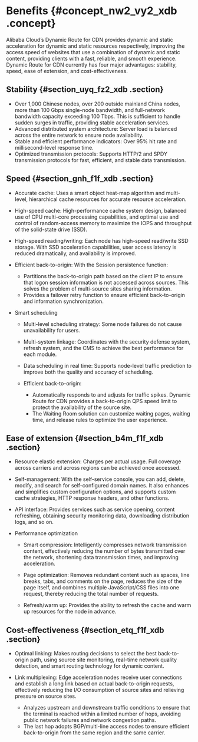 # Benefits {#concept_nw2_vy2_xdb .concept}

Alibaba Cloud’s Dynamic Route for CDN provides dynamic and static acceleration for dynamic and static resources respectively, improving the access speed of websites that use a combination of dynamic and static content, providing clients with a fast, reliable, and smooth experience. Dynamic Route for CDN currently has four major advantages: stability, speed, ease of extension, and cost-effectiveness.

## Stability {#section_uyq_fz2_xdb .section}

-   Over 1,000 Chinese nodes, over 200 outside mainland China nodes, more than 100 Gbps single-node bandwidth, and full-network bandwidth capacity exceeding 100 Tbps. This is sufficient to handle sudden surges in traffic, providing stable acceleration services.
-   Advanced distributed system architecture: Server load is balanced across the entire network to ensure node availability.
-   Stable and efficient performance indicators: Over 95% hit rate and millisecond-level response time.
-   Optimized transmission protocols: Supports HTTP/2 and SPDY transmission protocols for fast, efficient, and stable data transmission.

## Speed {#section_gnh_f1f_xdb .section}

-   Accurate cache: Uses a smart object heat-map algorithm and multi-level, hierarchical cache resources for accurate resource acceleration.

-   High-speed cache: High-performance cache system design, balanced use of CPU multi-core processing capabilities, and optimal use and control of random-access memory to maximize the IOPS and throughput of the solid-state drive \(SSD\).

-   High-speed reading/writing: Each node has high-speed read/write SSD storage. With SSD acceleration capabilities, user access latency is reduced dramatically, and availability is improved.

-   Efficient back-to-origin: With the Session persistence function:

    -   Partitions the back-to-origin path based on the client IP to ensure that logon session information is not accessed across sources. This solves the problem of multi-source sites sharing information.
    -   Provides a failover retry function to ensure efficient back-to-origin and information synchronization.
-   Smart scheduling

    -   Multi-level scheduling strategy: Some node failures do not cause unavailability for users.

    -   Multi-system linkage: Coordinates with the security defense system, refresh system, and the CMS to achieve the best performance for each module.

    -   Data scheduling in real time: Supports node-level traffic prediction to improve both the quality and accuracy of scheduling.

    -   Efficient back-to-origin:

        -   Automatically responds to and adjusts for traffic spikes. Dynamic Route for CDN provides a back-to-origin QPS speed limit to protect the availability of the source site.
        -   The Waiting Room solution can customize waiting pages, waiting time, and release rules to optimize the user experience.

## Ease of extension {#section_b4m_f1f_xdb .section}

-   Resource elastic extension: Charges per actual usage. Full coverage across carriers and across regions can be achieved once accessed.

-   Self-management: With the self-service console, you can add, delete, modify, and search for self-configured domain names. It also enhances and simplifies custom configuration options, and supports custom cache strategies, HTTP response headers, and other functions.

-   API interface: Provides services such as service opening, content refreshing, obtaining security monitoring data, downloading distribution logs, and so on.

-   Performance optimization

    -   Smart compression: Intelligently compresses network transmission content, effectively reducing the number of bytes transmitted over the network, shortening data transmission times, and improving acceleration.

    -   Page optimization: Removes redundant content such as spaces, line breaks, tabs, and comments on the page, reduces the size of the page itself, and combines multiple JavaScript/CSS files into one request, thereby reducing the total number of requests.

    -   Refresh/warm up: Provides the ability to refresh the cache and warm up resources for the node in advance.


## Cost-effectiveness {#section_etq_f1f_xdb .section}

-   Optimal linking: Makes routing decisions to select the best back-to-origin path, using source site monitoring, real-time network quality detection, and smart routing technology for dynamic content.

-   Link multiplexing: Edge acceleration nodes receive user connections and establish a long link based on actual back-to-origin requests, effectively reducing the I/O consumption of source sites and relieving pressure on source sites.

    -   Analyzes upstream and downstream traffic conditions to ensure that the terminal is reached within a limited number of hops, avoiding public network failures and network congestion paths.
    -   The last hop adopts BGP/multi-line access nodes to ensure efficient back-to-origin from the same region and the same carrier.

